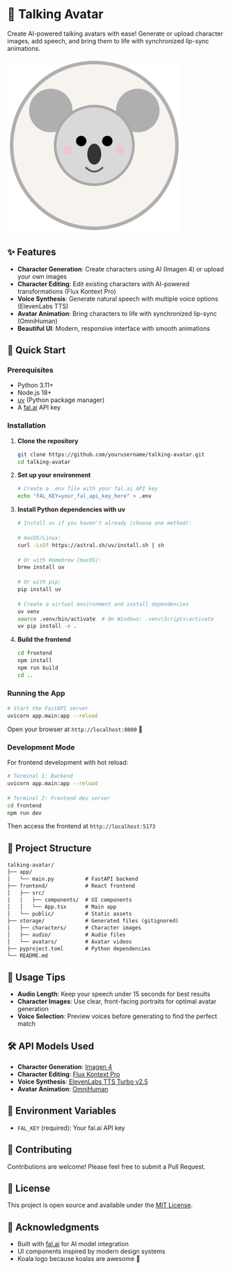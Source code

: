 # 🐨 Talking Avatar

Create AI-powered talking avatars with ease! Generate or upload character images, add speech, and bring them to life with synchronized lip-sync animations.

![Koala Logo](koala-logo.svg)

## ✨ Features

- **Character Generation**: Create characters using AI (Imagen 4) or upload your own images
- **Character Editing**: Edit existing characters with AI-powered transformations (Flux Kontext Pro)
- **Voice Synthesis**: Generate natural speech with multiple voice options (ElevenLabs TTS)
- **Avatar Animation**: Bring characters to life with synchronized lip-sync (OmniHuman)
- **Beautiful UI**: Modern, responsive interface with smooth animations

## 🚀 Quick Start

### Prerequisites

- Python 3.11+
- Node.js 18+
- [uv](https://github.com/astral-sh/uv) (Python package manager)
- A [fal.ai](https://fal.ai) API key

### Installation

1. **Clone the repository**
   ```bash
   git clone https://github.com/yourusername/talking-avatar.git
   cd talking-avatar
   ```

2. **Set up your environment**
   ```bash
   # Create a .env file with your fal.ai API key
   echo "FAL_KEY=your_fal_api_key_here" > .env
   ```

3. **Install Python dependencies with uv**
   ```bash
   # Install uv if you haven't already (choose one method):
   
   # macOS/Linux:
   curl -LsSf https://astral.sh/uv/install.sh | sh
   
   # Or with Homebrew (macOS):
   brew install uv
   
   # Or with pip:
   pip install uv

   # Create a virtual environment and install dependencies
   uv venv
   source .venv/bin/activate  # On Windows: .venv\Scripts\activate
   uv pip install -e .
   ```

4. **Build the frontend**
   ```bash
   cd frontend
   npm install
   npm run build
   cd ..
   ```

### Running the App

```bash
# Start the FastAPI server
uvicorn app.main:app --reload
```

Open your browser at `http://localhost:8000` 🎉

### Development Mode

For frontend development with hot reload:

```bash
# Terminal 1: Backend
uvicorn app.main:app --reload

# Terminal 2: Frontend dev server
cd frontend
npm run dev
```

Then access the frontend at `http://localhost:5173`

## 📁 Project Structure

```
talking-avatar/
├── app/
│   └── main.py          # FastAPI backend
├── frontend/            # React frontend
│   ├── src/
│   │   ├── components/  # UI components
│   │   └── App.tsx      # Main app
│   └── public/          # Static assets
├── storage/             # Generated files (gitignored)
│   ├── characters/      # Character images
│   ├── audio/           # Audio files
│   └── avatars/         # Avatar videos
├── pyproject.toml       # Python dependencies
└── README.md
```

## 🎯 Usage Tips

- **Audio Length**: Keep your speech under 15 seconds for best results
- **Character Images**: Use clear, front-facing portraits for optimal avatar generation
- **Voice Selection**: Preview voices before generating to find the perfect match

## 🛠️ API Models Used

- **Character Generation**: [Imagen 4](https://fal.ai/models/fal-ai/imagen4/preview)
- **Character Editing**: [Flux Kontext Pro](https://fal.ai/models/fal-ai/flux-pro/kontext)
- **Voice Synthesis**: [ElevenLabs TTS Turbo v2.5](https://fal.ai/models/fal-ai/elevenlabs/tts/turbo-v2.5)
- **Avatar Animation**: [OmniHuman](https://fal.ai/models/fal-ai/bytedance/omnihuman)

## 🔑 Environment Variables

- `FAL_KEY` (required): Your fal.ai API key

## 🤝 Contributing

Contributions are welcome! Please feel free to submit a Pull Request.

## 📄 License

This project is open source and available under the [MIT License](LICENSE).

## 🙏 Acknowledgments

- Built with [fal.ai](https://fal.ai) for AI model integration
- UI components inspired by modern design systems
- Koala logo because koalas are awesome 🐨